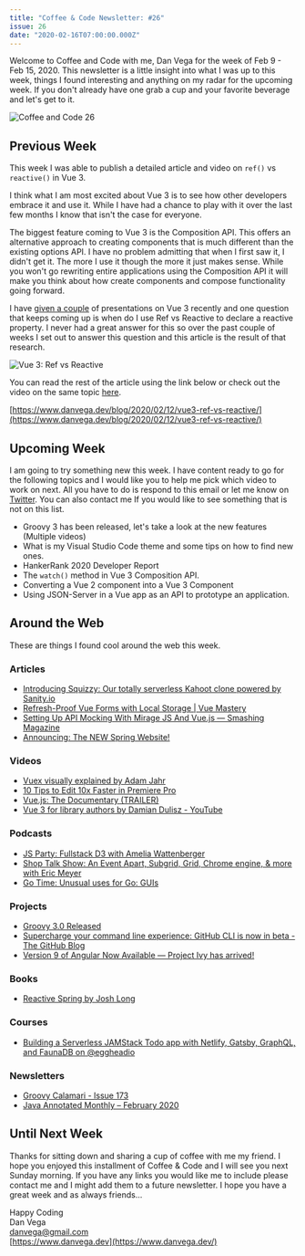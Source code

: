 ```yaml
---
title: "Coffee & Code Newsletter: #26"
issue: 26
date: "2020-02-16T07:00:00.000Z"
---
```


Welcome to Coffee and Code with me, Dan Vega for the week of Feb 9 - Feb 15, 2020.  This newsletter is a little insight into what I was up to this week, things I found interesting and anything on my radar for the upcoming week. If you don't already have one grab a cup and your favorite beverage and let's get to it.

![Coffee and Code 26](/images/newsletter/2020/02/16/coffee_and_code_26.png)

## Previous Week

This week I was able to publish a detailed article and video on `ref()` vs `reactive()` in Vue 3.

I think what I am most excited about Vue 3 is to see how other developers embrace it and use it. While I have had a chance to play with it over the last few months I know that isn't the case for everyone.

The biggest feature coming to Vue 3 is the Composition API. This offers an alternative approach to creating components that is much different than the existing options API. I have no problem admitting that when I first saw it, I didn't get it. The more I use it though the more it just makes sense. While you won't go rewriting entire applications using the Composition API it will make you think about how create components and compose functionality going forward.

I have [given a couple](https://www.danvega.dev/blog/2020/01/09/codemash-2020/) of presentations on Vue 3 recently and one question that keeps coming up is when do I use Ref vs Reactive to declare a reactive property. I never had a great answer for this so over the past couple of weeks I set out to answer this question and this article is the result of that research.

![Vue 3: Ref vs Reactive](/images/newsletter/2020/02/16/vue3-ref-vs-reactive-cover.png)

You can read the rest of the article using the link below or check out the video on the same topic [here](https://youtu.be/cRwG96MOHp0).

[https://www.danvega.dev/blog/2020/02/12/vue3-ref-vs-reactive/](https://www.danvega.dev/blog/2020/02/12/vue3-ref-vs-reactive/)

## Upcoming Week

I am going to try something new this week. I have content ready to go for the following topics and I would like you to help me pick which video to work on next. All you have to do is respond to this email or let me know on [Twitter](http://twitter.com/therealdanvega). You can also contact me If you would like to see something that is not on this list.

- Groovy 3 has been released, let's take a look at the new features (Multiple videos)
- What is my Visual Studio Code theme and some tips on how to find new ones.
- HankerRank 2020 Developer Report
- The `watch()` method in Vue 3 Composition API.
- Converting a Vue 2 component into a Vue 3 Component
- Using JSON-Server in a Vue app as an API to prototype an application.

## Around the Web

These are things I found cool around the web this week.

### Articles

- [Introducing Squizzy: Our totally serverless Kahoot clone powered by Sanity.io](https://www.sanity.io/blog/introducing-squizzy-our-totally-serverless-kahoot-clone-powered-by-sanity-io)
- [Refresh-Proof Vue Forms with Local Storage | Vue Mastery](https://www.vuemastery.com/blog/Refresh-Proof-Vue-Forms-with-Local-Storage/)
- [Setting Up API Mocking With Mirage JS And Vue.js — Smashing Magazine](https://www.smashingmagazine.com/2020/02/api-mocking-mirage-vue-javascript/)
- [Announcing: The NEW Spring Website!](https://spring.io/blog/2020/02/14/announcing-the-new-spring-website)

### Videos

- [Vuex visually explained by Adam Jahr](https://www.youtube.com/watch?v=wbp_ro-eWwQ)
- [10 Tips to Edit 10x Faster in Premiere Pro](https://www.youtube.com/watch?v=1M9PzQlH1Nk)
- [Vue.js: The Documentary (TRAILER)](https://www.youtube.com/watch?v=2EmYw-O-WLI&feature=emb_title)
- [Vue 3 for library authors by Damian Dulisz - YouTube](https://www.youtube.com/watch?v=BI3xnQ_iJ3I&feature=emb_title)

### Podcasts

- [JS Party: Fullstack D3 with Amelia Wattenberger](https://changelog.com/jsparty/113)
- [Shop Talk Show: An Event Apart, Subgrid, Grid, Chrome engine, & more with Eric Meyer](https://shoptalkshow.com/398/)
- [Go Time: Unusual uses for Go: GUIs](https://changelog.com/gotime/116)

### Projects

- [Groovy 3.0 Released](http://groovy-lang.org/releasenotes/groovy-3.0.html)
- [Supercharge your command line experience: GitHub CLI is now in beta - The GitHub Blog](https://github.blog/2020-02-12-supercharge-your-command-line-experience-github-cli-is-now-in-beta)
- [Version 9 of Angular Now Available — Project Ivy has arrived!](https://blog.angular.io/version-9-of-angular-now-available-project-ivy-has-arrived-23c97b63cfa3)

### Books

- [Reactive Spring by Josh Long](https://leanpub.com/reactive-spring)

### Courses

- [Building a Serverless JAMStack Todo app with Netlify, Gatsby, GraphQL, and FaunaDB on @eggheadio](https://egghead.io/playlists/building-a-serverless-jamstack-todo-app-with-netlify-gatsby-graphql-and-faunadb-53bb)

### Newsletters

- [Groovy Calamari - Issue 173](http://groovycalamari.com/issues/173#start)
- [Java Annotated Monthly – February 2020](https://blog.jetbrains.com/idea/2020/02/java-annotated-monthly-february-2020)

## Until Next Week

Thanks for sitting down and sharing a cup of coffee with me my friend. I hope you enjoyed this installment of Coffee & Code and I will see you next Sunday morning. If you have any links you would like me to include please contact me and I might add them to a future newsletter. I hope you have a great week and as always friends...

Happy Coding<br/>
Dan Vega<br/>
danvega@gmail.com<br/>
[https://www.danvega.dev](https://www.danvega.dev/)
